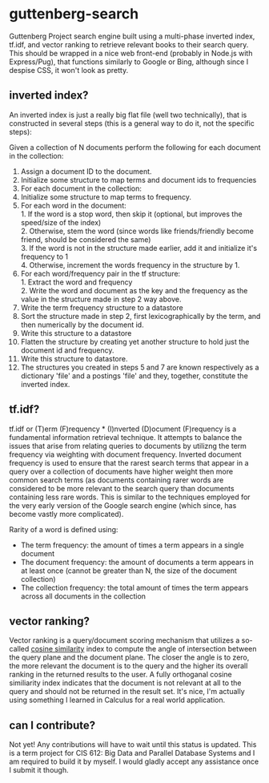 # guttenberg-search
Guttenberg Project search engine built using a multi-phase inverted index, tf.idf, and vector ranking to retrieve relevant books to their search query. This should be wrapped in a nice web front-end (probably in Node.js with Express/Pug), that functions similarly to Google or Bing, although since I despise CSS, it won't look as pretty.

## inverted index?
An inverted index is just a really big flat file (well two technically), that is constructed in several steps (this is a general way to do it, not the specific steps):

Given a collection of N documents perform the following for each document in the collection:
1. Assign a document ID to the document.
2. Initialize some structure to map terms and document ids to frequencies
3. For each document in the collection:  
  1. Initialize some structure to map terms to frequency.
  2. For each word in the document:  
    1. If the word is a stop word, then skip it (optional, but improves the speed/size of the index)  
    2. Otherwise, stem the word (since words like friends/friendly become friend, should be considered the same)  
    3. If the word is not in the structure made earlier, add it and initialize it's frequency to 1  
    4. Otherwise, increment the words frequency in the structure by 1.  
  3. For each word/frequency pair in the tf structure:  
    1. Extract the word and frequency  
    2. Write the word and document as the key and the frequency as the value in the structure made in step 2 way above.  
  4. Write the term frequency structure to a datastore
4. Sort the structure made in step 2, first lexicographically by the term, and then numerically by the document id.
5. Write this structure to a datastore
6. Flatten the structure by creating yet another structure to hold just the document id and frequency.
7. Write this structure to datastore.
8. The structures you created in steps 5 and 7 are known respectively as a dictionary 'file' and a postings 'file' and they, together, constitute the inverted index.

## tf.idf?
tf.idf or (T)erm (F)requency * (I)nverted (D)ocument (F)requency is a fundamental information retrieval technique. It attempts to balance the issues that arise from relating queries to documents by utilizng the term frequency via weighting with document frequency. Inverted document frequency is used to ensure that the rarest search terms that appear in a query over a collection of documents have higher weight then more common search terms (as documents containing rarer words are considered to be more relevant to the search query than documents containing less rare words. This is similar to the techniques employed for the very early version of the Google search engine (which since, has become vastly more complicated).

Rarity of a word is defined using: 
- The term frequency: the amount of times a term appears in a single document
- The document frequency: the amount of documents a term appears in at least once (cannot be greater than N, the size of the document collection)
- The collection frequency: the total amount of times the term appears across all documents in the collection

## vector ranking?
Vector ranking is a query/document scoring mechanism that utilizes a so-called [cosine similarity](https://en.wikipedia.org/wiki/Cosine_similarity) index to compute the angle of intersection between the query plane and the document plane. The closer the angle is to zero, the more relevant the document is to the query and the higher its overall ranking in the returned results to the user. A fully orthoganal cosine similiarity index indicates that the document is not relevant at all to the query and should not be returned in the result set. It's nice, I'm actually using something I learned in Calculus for a real world application.

## can I contribute?
Not yet! Any contributions will have to wait until this status is updated. This is a term project for CIS 612: Big Data and Parallel Database Systems and I am required to build it by myself. I would gladly accept any assistance once I submit it though.
